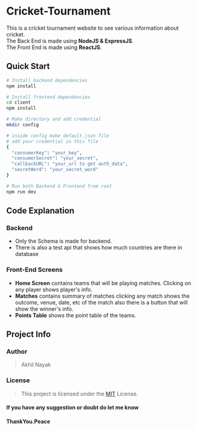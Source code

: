 # Cricket-Tournament  

This is a cricket tournament website to see various information about cricket.  
The Back End is made using **NodeJS & ExpressJS**.  
The Front End is made using **ReactJS**.

## Quick Start

```bash
# Install backend dependencies
npm install

# Install frontend dependencies
cd client
npm install

# Make directory and add credential
mkdir config

# inside config make default.json file
# add your credential in this file
{
  "consumerKey": "your_key",
  "consumerSecret": "your_secret",
  "callbackURL": "your_url to get auth_data",
  "secretWord": "your_secret_word"
}

# Run both Backend & Frontend from root
npm run dev
```

## Code Explanation

### Backend

- Only the Schema is made for backend.
- There is also a test api that shows how much countries are there in database

### Front-End Screens

- **Home Screen** contains teams that will be playing matches. Clicking on any player shows player's info.
- **Matches** contains summary of matches clicking any match shows the outcome, venue, date, etc of the match also there is a button that will show the winner's info.
- **Points Table** shows the point table of the teams.

## Project Info

### Author

> Akhil Nayak

### License

> This project is licensed under the [MIT](https://choosealicense.com/licenses/mit/) License.

#### If you have any suggestion or doubt do let me know

#### ThankYou.Peace
